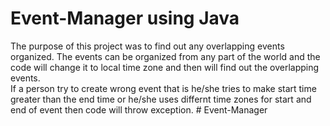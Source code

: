 # Event-Manager using Java
The purpose of this project was to find out any overlapping events organized. The events can be organized from any part of the world and the code will change it to local time zone and then will find out the overlapping events.  
If a person try to create wrong event that is he/she tries to make start time greater than the end time or he/she uses differnt time zones for start and end of event then code will throw exception.
#   E v e n t - M a n a g e r  
 